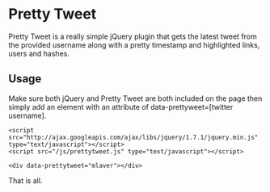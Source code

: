 Pretty Tweet
============

Pretty Tweet is a really simple jQuery plugin that gets the latest tweet from
the provided username along with a pretty timestamp and highlighted links, users and hashes.

Usage
-----

Make sure both jQuery and Pretty Tweet are both included on the page then simply 
add an element with an attribute of data-prettyweet=[twitter username].

    <script src="http://ajax.googleapis.com/ajax/libs/jquery/1.7.1/jquery.min.js" type="text/javascript"></script>
    <script src="/js/prettytweet.js" type="text/javascript"></script>
    
    <div data-prettytweet="mlaver"></div>
    
That is all.